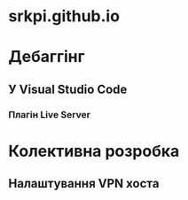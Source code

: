 # srkpi.github.io

# Дебаггінг
## У Visual Studio Code
### Плагін Live Server

# Колективна розробка
## Налаштування VPN хоста
